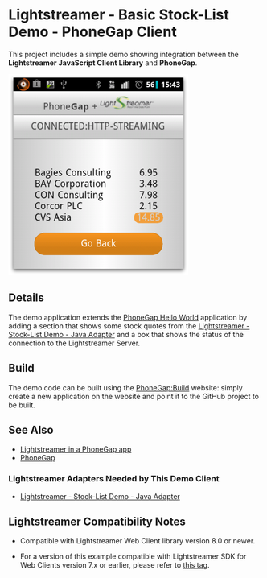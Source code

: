 # Lightstreamer - Basic Stock-List Demo - PhoneGap Client

This project includes a simple demo showing integration between the <b>Lightstreamer JavaScript Client Library</b> and <b>PhoneGap</b>.

<!-- START DESCRIPTION lightstreamer-example-stocklist-client-phonegap -->

![Demo ScreenShot](screenshot-phonegap.png)<br>

## Details

The demo application extends the [PhoneGap Hello World](https://github.com/phonegap/phonegap-start) application by adding a section that shows some stock quotes from the [Lightstreamer - Stock-List Demo - Java Adapter](https://github.com/Lightstreamer/Lightstreamer-example-Stocklist-adapter-java) and a box that shows the status of the connection to the Lightstreamer Server.

<!-- END DESCRIPTION lightstreamer-example-stocklist-client-phonegap -->

## Build

The demo code can be built using the [PhoneGap:Build](https://build.phonegap.com/) website: simply create a new application on the website and point it to the GitHub project to be built.

## See Also

* [Lightstreamer in a PhoneGap app](http://blog.lightstreamer.com/2012/08/lightstreamer-in-phonegap-app.html)
* [PhoneGap](http://phonegap.com/)

<!-- START RELATED_ENTRIES -->

### Lightstreamer Adapters Needed by This Demo Client

* [Lightstreamer - Stock-List Demo - Java Adapter](https://github.com/Lightstreamer/Lightstreamer-example-Stocklist-adapter-java)

<!-- END RELATED_ENTRIES -->

## Lightstreamer Compatibility Notes

* Compatible with Lightstreamer Web Client library version 8.0 or newer.

* For a version of this example compatible with Lightstreamer SDK for Web Clients version 7.x or earlier, please refer to [this tag](https://github.com/Lightstreamer/Lightstreamer-example-StockList-client-phonegap/releases/tag/latest-for-client-7.x).
